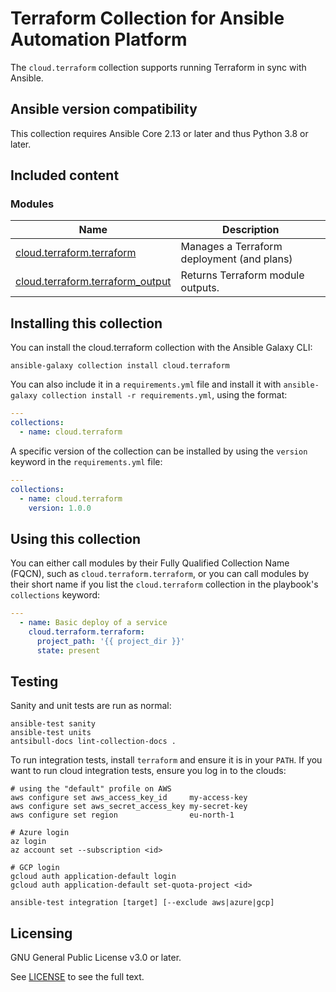 # Terraform Collection for Ansible Automation Platform

The `cloud.terraform` collection supports running Terraform in sync with Ansible.

## Ansible version compatibility

This collection requires Ansible Core 2.13 or later and thus Python 3.8 or later.

## Included content
<!--start collection content-->
### Modules
Name | Description
--- | ---
[cloud.terraform.terraform](https://github.com/ansible-collections/cloud.terraform/blob/main/docs/cloud.terraform.terraform_module.rst)|Manages a Terraform deployment (and plans)
[cloud.terraform.terraform_output](https://github.com/ansible-collections/cloud.terraform/blob/main/docs/cloud.terraform.terraform_output_module.rst)|Returns Terraform module outputs.

<!--end collection content-->

## Installing this collection

You can install the cloud.terraform collection with the Ansible Galaxy CLI:

    ansible-galaxy collection install cloud.terraform

You can also include it in a `requirements.yml` file and install it with `ansible-galaxy collection install -r requirements.yml`, using the format:

```yaml
---
collections:
  - name: cloud.terraform
```

A specific version of the collection can be installed by using the `version` keyword in the `requirements.yml` file:

```yaml
---
collections:
  - name: cloud.terraform
    version: 1.0.0
```

## Using this collection

You can either call modules by their Fully Qualified Collection Name (FQCN), such as `cloud.terraform.terraform`, or you can call modules by their short name if you list the `cloud.terraform` collection in the playbook's `collections` keyword:

```yaml
---
  - name: Basic deploy of a service
    cloud.terraform.terraform:
      project_path: '{{ project_dir }}'
      state: present
```

## Testing

Sanity and unit tests are run as normal:

```shell
ansible-test sanity
ansible-test units
antsibull-docs lint-collection-docs .
```

To run integration tests, install `terraform` and ensure it is in your `PATH`.
If you want to run cloud integration tests, ensure you log in to the clouds:

```shell
# using the "default" profile on AWS
aws configure set aws_access_key_id     my-access-key
aws configure set aws_secret_access_key my-secret-key
aws configure set region                eu-north-1

# Azure login
az login
az account set --subscription <id>

# GCP login
gcloud auth application-default login
gcloud auth application-default set-quota-project <id>

ansible-test integration [target] [--exclude aws|azure|gcp]
```

## Licensing

GNU General Public License v3.0 or later.

See [LICENSE](https://github.com/ansible-collections/cloud.terraform/blob/main/LICENSE) to see the full text.

